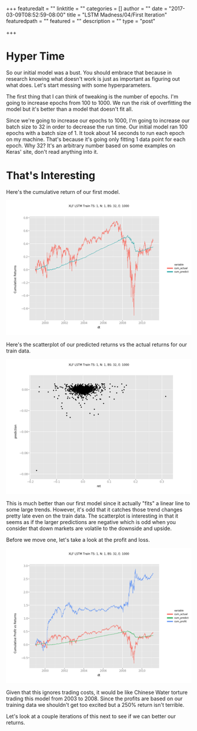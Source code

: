 +++
featuredalt = ""
linktitle = ""
categories = []
author = ""
date = "2017-03-09T08:52:59-08:00"
title = "LSTM Madness/04/First Iteration"
featuredpath = ""
featured = ""
description = ""
type = "post"

+++

# Hyper Time

So our initial model was a bust. You should embrace that because in research knowing what doesn't work is just as important as figuring out what does. Let's start messing with some hyperparameters.

The first thing that I can think of tweaking is the number of epochs. I'm going to increase epochs from 100 to 1000. We run the risk of overfitting the model but it's better than a model that doesn't fit all. 

Since we're going to increase our epochs to 1000, I'm going to increase our batch size to 32 in order to decrease the run time. Our initial model ran 100 epochs with a batch size of 1. It took about 14 seconds to run each epoch on my machine. That's because it's going only fitting 1 data point for each epoch. Why 32? It's an arbitrary number based on some examples on Keras' site, don't read anything into it.

# That's Interesting

Here's the cumulative return of our first model.

![Cumulative Return](https://raw.githubusercontent.com/ventrisco/lstm-madness/master/01/01/cum_ret.png)

Here's the scatterplot of our predicted returns vs the actual returns for our train data. 

![Scatter](https://raw.githubusercontent.com/ventrisco/lstm-madness/master/01/01/scatter.png)

This is much better than our first model since it actually "fits" a linear line to some large trends. However, it's odd that it catches those trend changes pretty late even on the train data. The scatterplot is interesting in that it seems as if the larger predictions are negative which is odd when you consider that down markets are volatile to the downside and upside.

Before we move one, let's take a look at the profit and loss.

![Cumulative Profit](https://raw.githubusercontent.com/ventrisco/lstm-madness/master/01/01/cum_profit.png)

Given that this ignores trading costs, it would be like Chinese Water torture trading this model from 2003 to 2008. Since the profits are based on our training data we shouldn't get too excited but a 250% return isn't terrible.

Let's look at a couple iterations of this next to see if we can better our returns. 